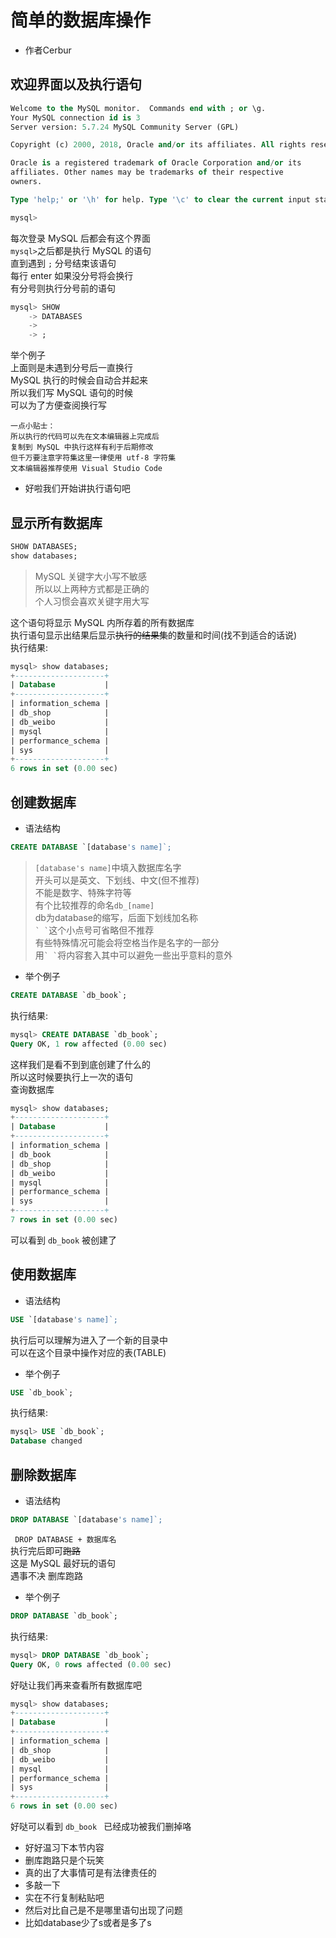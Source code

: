 # 简单的数据库操作  
- 作者Cerbur
## 欢迎界面以及执行语句
```sql
Welcome to the MySQL monitor.  Commands end with ; or \g.
Your MySQL connection id is 3
Server version: 5.7.24 MySQL Community Server (GPL)

Copyright (c) 2000, 2018, Oracle and/or its affiliates. All rights reserved.

Oracle is a registered trademark of Oracle Corporation and/or its
affiliates. Other names may be trademarks of their respective
owners.

Type 'help;' or '\h' for help. Type '\c' to clear the current input statement.

mysql>
```
每次登录 MySQL 后都会有这个界面  
``` mysql> ```之后都是执行 MySQL 的语句  
直到遇到 ``` ; ``` 分号结束该语句  
每行 enter 如果没分号将会换行  
有分号则执行分号前的语句
```sql
mysql> SHOW
    -> DATABASES
    -> 
    -> ;
```
举个例子  
上面则是未遇到分号后一直换行  
MySQL 执行的时候会自动合并起来  
所以我们写 MySQL 语句的时候  
可以为了方便查阅换行写  
```
一点小贴士：
所以执行的代码可以先在文本编辑器上完成后  
复制到 MySQL 中执行这样有利于后期修改  
但千万要注意字符集这里一律使用 utf-8 字符集  
文本编辑器推荐使用 Visual Studio Code
```
- 好啦我们开始讲执行语句吧  
## 显示所有数据库
```sql
SHOW DATABASES;
show databases;
```
>MySQL 关键字大小写不敏感  
所以以上两种方式都是正确的  
个人习惯会喜欢关键字用大写  
>
这个语句将显示 MySQL 内所存着的所有数据库  
执行语句显示出结果后显示~~执行的结果集~~的数量和时间(找不到适合的话说)  
执行结果:
```sql
mysql> show databases;
+--------------------+
| Database           |
+--------------------+
| information_schema |
| db_shop            |
| db_weibo           |
| mysql              |
| performance_schema |
| sys                |
+--------------------+
6 rows in set (0.00 sec)
```
## 创建数据库
- 语法结构
```sql
CREATE DATABASE `[database's name]`;
```
>```[database's name]```中填入数据库名字  
开头可以是英文、下划线、中文(但不推荐)  
不能是数字、特殊字符等  
有个比较推荐的命名```db_[name]```  
db为database的缩写，后面下划线加名称  
``` ` ` ```这个小点号可省略但不推荐  
有些特殊情况可能会将空格当作是名字的一部分  
用``` ` ` ```将内容套入其中可以避免一些出乎意料的意外  
- 举个例子
```sql
CREATE DATABASE `db_book`;
```
执行结果:
```sql
mysql> CREATE DATABASE `db_book`;
Query OK, 1 row affected (0.00 sec)
```
这样我们是看不到到底创建了什么的  
所以这时候要执行上一次的语句  
查询数据库
```sql
mysql> show databases;
+--------------------+
| Database           |
+--------------------+
| information_schema |
| db_book            |
| db_shop            |
| db_weibo           |
| mysql              |
| performance_schema |
| sys                |
+--------------------+
7 rows in set (0.00 sec)
```
可以看到 ``` db_book ``` 被创建了  

## 使用数据库  
- 语法结构
```sql
USE `[database's name]`;
```
执行后可以理解为进入了一个新的目录中  
可以在这个目录中操作对应的表(TABLE)  
- 举个例子   
```sql
USE `db_book`;
```
执行结果:
```sql
mysql> USE `db_book`;
Database changed
```
## 删除数据库  
- 语法结构
```sql
DROP DATABASE `[database's name]`;
```
 ``` DROP DATABASE + 数据库名```   
执行完后即可~~跑路~~  
这是 MySQL 最好玩的语句  
遇事不决 删库跑路  

- 举个例子
```sql
DROP DATABASE `db_book`;
```
执行结果:
```sql
mysql> DROP DATABASE `db_book`;
Query OK, 0 rows affected (0.00 sec)
```
好哒让我们再来查看所有数据库吧
```sql
mysql> show databases;
+--------------------+
| Database           |
+--------------------+
| information_schema |
| db_shop            |
| db_weibo           |
| mysql              |
| performance_schema |
| sys                |
+--------------------+
6 rows in set (0.00 sec)
```
好哒可以看到 ```db_book ``` 已经成功被我们删掉咯  
- 好好温习下本节内容  
- 删库跑路只是个玩笑  
- 真的出了大事情可是有法律责任的  
- 多敲一下  
- 实在不行复制粘贴吧  
- 然后对比自己是不是哪里语句出现了问题  
- 比如database少了s或者是多了s